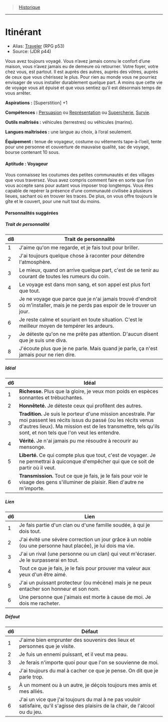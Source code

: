 
<!--BackgroundItem-->

> <!--ParentNameLink-->[Historique](backgrounds_fr.md)<!--/ParentNameLink-->

---

# <!--Name-->Itinérant<!--/Name-->

- Alias: <!--AltName-->[Traveler](background_traveler_en.md) (RPG p53)<!--/AltName-->
- Source: <!--Source-->(JDR p44)<!--/Source-->

<!--Description-->

Vous avez toujours voyagé. Vous n’avez jamais connu le confort d’une maison, vous n’avez jamais eu de demeure où retourner. Votre foyer, votre chez vous, est partout. Il est auprès des autres, auprès des vôtres, auprès de ceux que vous chérissez le plus. Pour rien au monde vous ne pourriez envisager de vous installer durablement quelque part. À moins que cette vie de voyage vous ait épuisé et que vous sentiez qu’il est désormais temps de vous arrêter.

<!--/Description-->

**Aspirations :** <!--Aspirations-->[Superstition] +1<!--/Aspirations-->

**Compétences :** <!--SkillProficiencies-->[Persuasion] ou [Représentation] ou [Supercherie], [Survie].<!--/SkillProficiencies-->

**Outils maîtrisés :** <!--MasteredTools-->véhicules (terrestres) ou véhicules (marins).<!--/MasteredTools-->

**Langues maîtrisées :** <!--MasteredLanguages-->une langue au choix, à l’oral seulement.<!--/MasteredLanguages-->

**Équipement :** <!--Equipment-->tenue de voyageur, costume ou vêtements tape-à-l’oeil, tente pour une personne et couverture de mauvaise qualité, sac de voyage, bourse contenant 10 sous.<!--/Equipment-->

<!--FeatureItem-->

#### <!--Name-->Aptitude : Voyageur<!--/Name-->

<!--Description-->

Vous connaissez les coutumes des petites communautés et des villages que vous traversez. Vous avez compris comment faire en sorte que l’on vous accepte sans pour autant vous imposer trop longtemps. Vous êtes capable de repérer la présence d’une communauté civilisée à plusieurs lieues, sachant où en trouver les traces. De plus, on vous offre toujours le gîte et le couvert, pour une nuit tout du moins.

<!--/Description-->

<!--/FeatureItem-->

<!--Items-->

#### <!--Name-->Personnalités suggérées<!--/Name-->

<!--PersonalityTraitItem-->

##### <!--Name-->Trait de personnalité<!--/Name-->

<!--Table-->

|d8|Trait de personnalité|
|---|---|
|1|J'aime qu'on me regarde, et je fais tout pour <!--br-->briller.|
|2|J'ai toujours quelque chose à raconter pour <!--br-->détendre l'atmosphère.|
|3|Le mieux, quand on arrive quelque part, c'est <!--br-->de se tenir au courant de toutes les rumeurs du <!--br-->coin.|
|4|Le voyage est dans mon sang, et son appel est <!--br-->plus fort que tout.|
|5|Je ne voyage que parce que je n'ai jamais <!--br-->trouvé d'endroit où m'installer, mais je ne <!--br-->perds pas espoir de le trouver un jour.|
|6|Je reste calme et souriant en toute situation. <!--br-->C'est le meilleur moyen de tempérer les <!--br-->ardeurs.|
|7|Je déteste qu'on ne me prête pas attention. <!--br-->D'aucun disent que je suis une diva.|
|8|J'écoute plus que je ne parle. Mais quand je <!--br-->parle, ça n'est jamais pour ne rien dire.|

<!--/Table-->

<!--/PersonalityTraitItem-->

<!--PersonalityIdealItem-->

##### <!--Name-->Idéal<!--/Name-->

<!--Table-->

|d6|Idéal|
|---|---|
|1|**Richesse.** Plus que la gloire, je veux mon poids <!--br-->en espèces sonnantes et trébuchantes.|
|2|**Honnêteté.** Je déteste ceux qui profitent des <!--br-->autres.|
|3|**Tradition.** Je suis le porteur d'une mission <!--br-->ancestrale. Par moi passent les récits issus du <!--br-->passé (ou les récits venus d'autres lieux). Ma <!--br-->mission est de les transmettre, tels qu'ils sont, <!--br-->et non tels que l'on veut les entendre.|
|4|**Vérité.** Je n'ai jamais pu me résoudre à recourir <!--br-->au mensonge.|
|5|**Liberté.** Ce qui compte plus que tout, c'est <!--br-->de voyager. Je ne permettrai à quiconque <!--br-->d'empêcher qui que ce soit de partir où il veut.|
|6|**Transmission.** Tout ce que je fais, je le fais pour <!--br-->voir le visage des gens s'illuminer de plaisir. <!--br-->Rien d'autre ne m'importe.|

<!--/Table-->

<!--/PersonalityIdealItem-->

<!--PersonalityLinkItem-->

##### <!--Name-->Lien<!--/Name-->

<!--Table-->

|d6|Lien|
|---|---|
|1|Je fais partie d'un clan ou d'une famille soudée, <!--br-->à qui je dois tout.|
|2|J'ai évité une sévère correction un jour grâce à <!--br-->un noble (ou une personne haut placée), je lui <!--br-->dois ma vie.|
|3|J'ai un rival (une personne ou un clan) qui veut <!--br-->m'écraser. Je le surpasserai en tout.|
|4|Tout ce que je fais, je le fais pour prouver ma <!--br-->valeur aux yeux d'un être aimé.|
|5|J'ai un puissant protecteur (ou mécène) mais je <!--br-->ne peux entacher son honneur et son nom.|
|6|Une personne que j'aimais est morte à cause de <!--br-->moi. Je dois me racheter.|

<!--/Table-->

<!--/PersonalityLinkItem-->

<!--PersonalityDefectItem-->

##### <!--Name-->Défaut<!--/Name-->

<!--Table-->

|d6|Défaut|
|---|---|
|1|J'aime bien emprunter des souvenirs des lieux <!--br-->et personnes que je visite.|
|2|Je fuis un ennemi puissant, et il veut ma peau.|
|3|Je ferais n'importe quoi pour que l'on se <!--br-->souvienne de moi.|
|4|J'ai toujours du mal à cacher ce que je pense. <!--br-->On dit que je parle trop.|
|5|À un moment ou à un autre, je déçois toujours <!--br-->mes amis et mes alliés.|
|6|J'ai un vice que j'ai toujours du mal à ne pas <!--br-->vouloir satisfaire, qu'il s'agisse des plaisirs de <!--br-->la chair, de l'alcool ou du jeu.|

<!--/Table-->

<!--/PersonalityDefectItem-->

<!--/Items-->

<!--/BackgroundItem-->

[Acrobaties]: abilities_dexterity_hd.md#acrobaties
[Dressage]: abilities_wisdom_hd.md#dressage
[Escamotage]: abilities_dexterity_hd.md#escamotage
[Histoire]: abilities_intelligence_hd.md#histoire
[Intimidation]: abilities_charisma_hd.md#intimidation
[Perspicacité]: abilities_wisdom_hd.md#perspicacité
[Persuasion]: abilities_charisma_hd.md#persuasion
[Religion]: abilities_intelligence_hd.md#religion
[Représentation]: abilities_charisma_hd.md#représentation
[Supercherie]: abilities_charisma_hd.md#supercherie
[Survie]: abilities_wisdom_hd.md#survie
